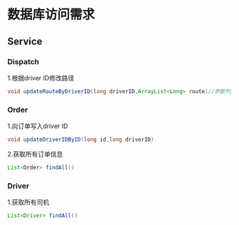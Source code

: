 # 数据库访问需求

## Service

### Dispatch

1.根据driver ID修改路径

```java
void updateRouteByDriverID(long driverID,ArrayList<Long> route)//参数列表：司机driverID,路线：订单号列表
```

### Order

1.向订单写入driver ID

```java
void updateDriverIDByID(long id,long driverID)
```

2.获取所有订单信息

```java
List<Order> findAll()
```

### Driver

1.获取所有司机

```java
List<Driver> findAll()
```


